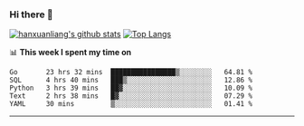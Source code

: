 ### Hi there 👋

<!--
**hanxuanliang/hanxuanliang** is a ✨ _special_ ✨ repository because its `README.md` (this file) appears on your GitHub profile.

Here are some ideas to get you started:

- 🔭 I’m currently working on ...
- 🌱 I’m currently learning ...
- 👯 I’m looking to collaborate on ...
- 🤔 I’m looking for help with ...
- 💬 Ask me about ...
- 📫 How to reach me: ...
- 😄 Pronouns: ...
- ⚡ Fun fact: ...
-->
[![hanxuanliang's github stats](https://github-readme-stats.vercel.app/api?username=hanxuanliang&count_private=true&show_icons=true)](https://github.com/anuraghazra/github-readme-stats)
[![Top Langs](https://github-readme-stats.vercel.app/api/top-langs/?username=hanxuanliang&layout=compact)](https://github.com/anuraghazra/github-readme-stats)

📊 **This week I spent my time on**
<!--START_SECTION:waka-->
```text
Go       23 hrs 32 mins  ████████████████▒░░░░░░░░   64.81 % 
SQL      4 hrs 40 mins   ███▒░░░░░░░░░░░░░░░░░░░░░   12.86 % 
Python   3 hrs 39 mins   ██▓░░░░░░░░░░░░░░░░░░░░░░   10.09 % 
Text     2 hrs 38 mins   █▓░░░░░░░░░░░░░░░░░░░░░░░   07.29 % 
YAML     30 mins         ▒░░░░░░░░░░░░░░░░░░░░░░░░   01.41 % 
```
<!--END_SECTION:waka-->

***